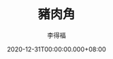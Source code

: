 ---
issue: 410
title: 豬肉角
author: 李得福
language: 南四縣
date: 2020-12-31T00:00:00.000+08:00
topic: 抒懷
difficulty: 2
wikidata: Q131449156
wikidata_link: https://www.wikidata.org/wiki/Q131449156
author_wikidata_link: https://www.wikidata.org/wiki/undefined
author_wikidata: Q131448172
---